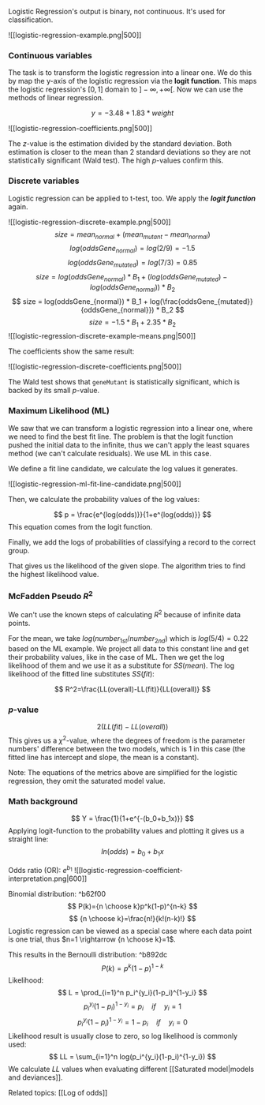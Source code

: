 Logistic Regression's output is binary, not continuous. It's used for classification.

![[logistic-regression-example.png|500]]
### Continuous variables

The task is to transform the logistic regression into a linear one. We do this by map the y-axis of the logistic regression via the **logit function**. This maps the logistic regression's $[0,  1]$ domain to $]-\infty, +\infty[$. Now we can use the methods of linear regression. 

$$
y = -3.48+1.83*weight
$$

![[logistic-regression-coefficients.png|500]]

The $z$-value is the estimation divided by the standard deviation. Both estimation is closer to the mean than 2 standard deviations so they are not statistically significant (Wald test). The high $p$-values confirm this.

### Discrete variables

Logistic regression can be applied to t-test, too. We apply the ***logit function*** again.

![[logistic-regression-discrete-example.png|500]]
$$
size = mean_{normal}+(mean_{mutant}-mean_{normal})
$$
$$
log(oddsGene_{normal})=log(2/9)=-1.5
$$
$$
log(oddsGene_{mutated})=log(7/3)=0.85
$$
$$
size = log(oddsGene_{normal}) * B_1 + (log(oddsGene_{mutated})-log(oddsGene_{normal})) * B_2
$$
$$
size = log(oddsGene_{normal}) * B_1 + log(\frac{oddsGene_{mutated}}{oddsGene_{normal}}) * B_2
$$
$$
size = -1.5*B_1+2.35*B_2
$$
![[logistic-regression-discrete-example-means.png|500]]

The coefficients show the same result:

![[logistic-regression-discrete-coefficients.png|500]]

The Wald test shows that `geneMutant` is statistically significant, which is backed by its small $p$-value.

### Maximum Likelihood (ML)

We saw that we can transform a logistic regression into a linear one, where we need to find the best fit line. The problem is that the logit function pushed the initial data to the infinite, thus we can't apply the least squares method (we can't calculate residuals). We use ML in this case.

We define a fit line candidate, we calculate the log values it generates.

![[logistic-regression-ml-fit-line-candidate.png|500]]

Then, we calculate the probability values of the log values:

$$
p = \frac{e^{log(odds)}}{1+e^{log(odds)}}
$$
This equation comes from the logit function.

Finally, we add the logs of probabilities of classifying a record to the correct group.

That gives us the likelihood of the given slope. The algorithm tries to find the highest likelihood value.

### McFadden Pseudo $R^2$

We can't use the known steps of calculating $R^2$ because of infinite data points.

For the mean, we take $log(number_{1st}/number_{2nd})$ which is $log(5/4)=0.22$ based on the ML example. We project all data to this constant line and get their probability values, like in the case of ML. Then we get the log likelihood of them and we use it as a substitute for $SS(mean)$. The log likelihood of the fitted line substitutes $SS(fit)$:

$$
R^2=\frac{LL(overall)-LL(fit)}{LL(overall)}
$$
### $p$-value

$$
2(LL(fit)-LL(overall))
$$
This gives us a $\chi^2$-value, where the degrees of freedom is the parameter numbers' difference between the two models, which is 1 in this case (the fitted line has intercept and slope, the mean is a constant).

Note: The equations of the metrics above are simplified for the logistic regression, they omit the saturated model value.

### Math background

$$
Y = \frac{1}{1+e^{-(b_0+b_1x)}}
$$
Applying logit-function to the probability values and plotting it gives us a straight line:
$$
ln(odds)=b_0+b_1x
$$

Odds ratio (OR): $e^{b_1}$ 
![[logistic-regression-coefficient-interpretation.png|600]]

Binomial distribution: ^b62f00
$$
P(k)={n \choose k}p^k(1-p)^{n-k}
$$
$$
{n \choose k}=\frac{n!}{k!(n-k)!}
$$
Logistic regression can be viewed as a special case where each data point is one trial, thus $n=1 \rightarrow {n \choose k}=1$.

This results in the Bernoulli distribution: ^b892dc
$$
P(k)=p^k(1-p)^{1-k}
$$
Likelihood:
$$
L = \prod_{i=1}^n p_i^{y_i}(1-p_i)^{1-y_i}
$$
$$
p_i^{y_i}(1-p_i)^{1-y_i} = p_i \quad if \quad y_i=1
$$
$$
p_i^{y_i}(1-p_i)^{1-y_i} = 1-p_i \quad if \quad y_i=0
$$
Likelihood result is usually close to zero, so log likelihood is commonly used:
$$
LL = \sum_{i=1}^n log(p_i^{y_i}(1-p_i)^{1-y_i})
$$
We calculate $LL$ values when evaluating different [[Saturated model|models and deviances]].

Related topics:
[[Log of odds]]

